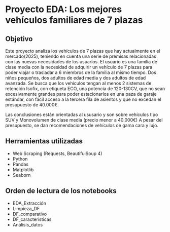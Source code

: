 # Proyecto EDA: Los mejores vehículos familiares de 7 plazas

## Objetivo

Este proyecto analiza los vehículos de 7 plazas que hay actualmente en el mercado(2025), teniendo en cuenta una serie de premisas relacionadas con las nuevas necesidades de los usuarios.
El usuario es una familia de clase media con la necesidad de adquirir un vehículo de 7 plazas para poder viajar o trasladar a 6 miembros de la familia al mismo tiempo. Dos niños pequeños, dos adultos de edad media y dos adultos de edad avanzada.
Se busca que los vehículos tengan al menos 2 sistemas de retención Isofix, con etiqueta ECO, una potencia de 120-130CV, que no sean excesivamente grandes para poder estacionarlos en una paza de garaje estándar, con fácil acceso a la tercera fila de asientos y que no excedan el presupuesto de 40.000€.

Las conclusiones están orientadas al ususario y son sobre vehículos tipo SUV y Monovolumen de clase media (precio menor a 40.000€)
A pesar del presupuesto, se dan recomendaciones de vehículos de gama cara y lujo.

## Herramientas utilizadas

-   Web Scraping (Requests, BeautifulSoup 4)
-   Python
-   Pandas
-   Matplotlib
-   Seaborn

## Orden de lectura de los notebooks

-   EDA_Extracción
-   Limpieza_DF
-   DF_comparativo
-   DF_caracteristicas
-   Análisis_datos

